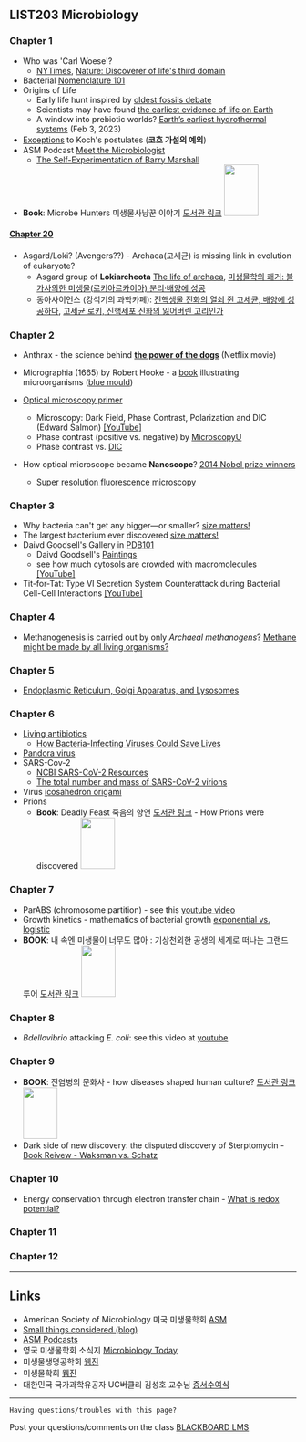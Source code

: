 ## LIST203 Microbiology

### __Chapter 1__
* Who was 'Carl Woese'?
  - [NYTimes](https://www.nytimes.com/2013/01/01/science/carl-woese-dies-discovered-lifes-third-domain.html), [Nature: Discoverer of life's third domain](https://www.nature.com/articles/493610a)
* Bacterial [Nomenclature 101](https://help.ezbiocloud.net/bacterial-nomenclature-101-and-how-to-describe-new-species/)
* Origins of Life
  - Early life hunt inspired by [oldest fossils debate](https://www.ox.ac.uk/news/2015-04-20-early-life-hunt-inspired-oldest-fossils-debate)
  - Scientists may have found [the earliest evidence of life on Earth](https://www.science.org/content/article/scientists-may-have-found-earliest-evidence-life-earth)
  - A window into prebiotic worlds? [Earth’s earliest hydrothermal systems](https://www.science.org/doi/10.1126/science.adg2630) (Feb 3, 2023)
* [Exceptions](https://bio.libretexts.org/Bookshelves/Microbiology/Microbiology_(Boundless)/10%3A_Epidemiology/10.01%3A_Principles_of_Epidemiology/10.1E%3A_Exceptions_to_Kochs_Postulates) to Koch's postulates (__코흐 가설의 예외__)
* ASM Podcast [Meet the Microbiologist](https://asm.org/Podcasts/MTM)
  - [The Self-Experimentation of Barry Marshall](https://asm.org/Podcasts/MTM/Episodes/The-Self-Experimentation-of-Barry-Marshall-MTM-144)  
* __Book__: Microbe Hunters 미생물사냥꾼 이야기 [도서관 링크](https://library.korea.ac.kr/detail/?cid=CAT000045214417&ctype=m) <img src="https://image.aladin.co.kr/product/54/23/cover/8989418437_1.jpg" width=60 height=90>

#### [__Chapter 20__](https://igchoi.github.io/microbio-class/LIST204.html#chapter-20-archaea)
* Asgard/Loki? (Avengers??) - Archaea(고세균) is missing link in evolution of eukaryote?
  - Asgard group of __Lokiarcheota__ [The life of archaea](https://www.nature.com/articles/d41586-020-00087-4), [미생물학의 쾌거: 불가사의한 미생물(로키아르카이아) 분리·배양에 성공](https://www.ibric.org/myboard/read.php?id=307839&Board=news)
  - 동아사이언스 (강석기의 과학카페): [진핵생물 진화의 열쇠 쥔 고세균, 배양에 성공하다](https://www.dongascience.com/news.php?idx=30788), [고세균 로키, 진핵세포 진화의 잃어버린 고리인가](https://www.dongascience.com/news.php?idx=6896)

### __Chapter 2__
* Anthrax - the science behind [__the power of the dogs__](https://www.sciencefriday.com/segments/science-power-of-dog/#segment-transcript) (Netflix movie)
* Micrographia (1665) by Robert Hooke - a [book](https://www.nlm.nih.gov/exhibition/historicalanatomies/hooke_home.html) illustrating microorganisms ([blue mould](https://g.co/arts/ZcYG2p2tLZfrLt6BA))

* [Optical microscopy primer](https://micro.magnet.fsu.edu/primer/index.html)
  - Microscopy: Dark Field, Phase Contrast, Polarization and DIC (Edward Salmon) [[YouTube]](https://www.youtube.com/watch?v=P2teE17zT4I)
  - Phase contrast (positive vs. negative) by [MicroscopyU](https://www.microscopyu.com/tutorials/positive-and-negative-phase-contrast)
  - Phase contrast vs. [DIC](https://www.microscopyu.com/tutorials/comparison-of-phase-contrast-and-dic-microscopy)
* How optical microscope became __Nanoscope__? [2014 Nobel prize winners](https://www.nobelprize.org/uploads/2018/06/popular-chemistryprize2014.pdf)
  - [Super resolution fluorescence microscopy](https://www.youtube.com/watch?v=w2Qo__sppcI)

### __Chapter 3__
* Why bacteria can't get any bigger—or smaller? [size matters!](https://www.science.org/content/article/why-bacteria-can-t-get-any-bigger-or-smaller)
* The largest bacterium ever discovered [size matters!](https://www.science.org/content/article/largest-bacterium-ever-discovered-has-unexpectedly-complex-cells)
* Daivd Goodsell's Gallery in [PDB101](https://pdb101.rcsb.org/sci-art/goodsell-gallery/)
  - Daivd Goodsell's [Paintings](https://www.sciencemuseumgroup.org.uk/blog/covid-19-pandemic-art/)
  - see how much cytosols are crowded with macromolecules [[YouTube]](https://www.youtube.com/watch?v=2fobDHHl11c&t=1s)
* Tit-for-Tat: Type VI Secretion System Counterattack during Bacterial Cell-Cell Interactions [[YouTube]](https://www.youtube.com/watch?v=aQIU5CvsIjw)

### __Chapter 4__
* Methanogenesis is carried out by only _Archaeal methanogens_? [Methane might be made by all living organisms?](https://www.nature.com/articles/d41586-022-00206-3)

### __Chapter 5__
* [Endoplasmic Reticulum, Golgi Apparatus, and Lysosomes](https://www.nature.com/scitable/topicpage/endoplasmic-reticulum-golgi-apparatus-and-lysosomes-14053361/)

### __Chapter 6__
* [Living antibiotics](https://www.nature.com/articles/s41564-019-0666-4)
  - [How Bacteria-Infecting Viruses Could Save Lives](https://biobeat.nigms.nih.gov/2022/04/how-bacteria-infecting-viruses-could-save-lives/)
* [Pandora virus](https://www.newscientist.com/article/dn23901-my-so-called-viral-life-is-discovery-new-life-form/)
* SARS-Cov-2
  - [NCBI SARS-CoV-2 Resources](https://www.ncbi.nlm.nih.gov/sars-cov-2/)
  - [The total number and mass of SARS-CoV-2 virions](https://www.pnas.org/doi/full/10.1073/pnas.2024815118)
* Virus [icosahedron origami](https://rockedu.rockefeller.edu/component/virus-origami/) 
* Prions 
  - __Book__: Deadly Feast 죽음의 향연 [도서관 링크](https://library.korea.ac.kr/detail/?cid=CAT000045305833&ctype=m) - How Prions were discovered <img src="https://image.aladin.co.kr/product/84/94/letslook/8983711876_f.jpg" width=60 height=90>
  
### __Chapter 7__
* ParABS (chromosome partition) - see this [youtube video](https://youtu.be/0S0CWAmmFzY?t=280)
* Growth kinetics - mathematics of bacterial growth [exponential vs. logistic](https://www.khanacademy.org/science/ap-biology/ecology-ap/population-ecology-ap/a/exponential-logistic-growth)
* __BOOK__: 내 속엔 미생물이 너무도 많아 : 기상천외한 공생의 세계로 떠나는 그랜드 투어 [도서관 링크](https://library.korea.ac.kr/detail/?cid=CAT000045915025&ctype=m) <img src="https://image.aladin.co.kr/product/11380/16/letslook/K712531407_f.jpg" width=60 height=90>
 
### __Chapter 8__
* _Bdellovibrio_ attacking _E. coli_: see this video at [youtube](https://youtu.be/-uZjo0ohjFw)

### __Chapter 9__
* __BOOK__: 전염병의 문화사 - how diseases shaped human culture? [도서관 링크](https://library.korea.ac.kr/detail/?cid=CAT000000713979&ctype=m)
  <img src="https://image.aladin.co.kr/product/28/63/cover/8983710780_2.jpg" width=60 height=90>
* Dark side of new discovery: the disputed discovery of Sterptomycin - [Book Reivew - Waksman vs. Schatz](https://www.thelancet.com/pdfs/journals/lancet/PIIS0140673612612021.pdf)

### __Chapter 10__
* Energy conservation through electron transfer chain - [What is redox potential?](https://en.wikipedia.org/wiki/Reduction_potential)
 
### __Chapter 11__
### __Chapter 12__

---
## Links

* American Society of Microbiology 미국 미생물학회 [ASM](https://www.asm.org)
* [Small things considered (blog)](https://schaechter.asmblog.org/)
* [ASM Podcasts](https://www.asm.org/podcasts)
* 영국 미생물학회 소식지 [Microbiology Today](https://microbiologysociety.org/publication/current-issue/)
* 미생물생명공학회 [웹진](http://www.e-bioindustry.or.kr/index.html)
* 미생물학회 [웹진](http://www.msk.or.kr/webzine/201906/index.html)
* 대한민국 국가과학유공자 UC버클리 김성호 교수님 [증서수여식](https://youtube.com/clip/UgkxOnFmgnLcM19qjs3gkMSSlAlKpa903mno)


---
```
Having questions/troubles with this page?
```
Post your questions/comments on the class [BLACKBOARD LMS](https://kulms.korea.ac.kr)
